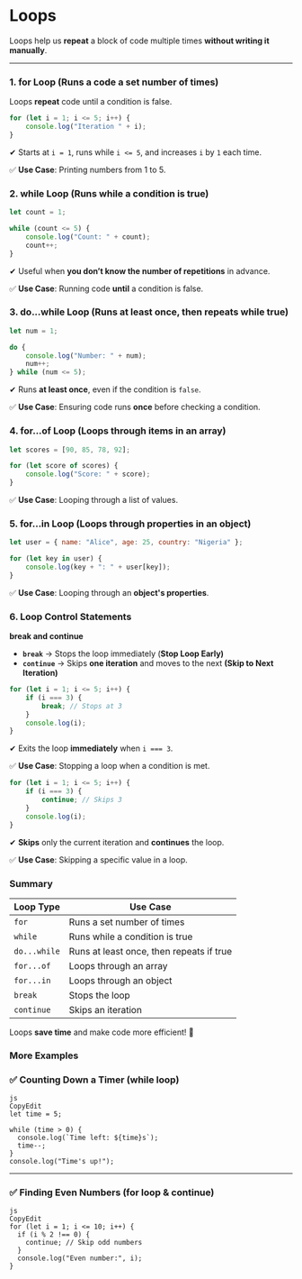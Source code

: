 # Loops

Loops help us **repeat** a block of code multiple times **without writing it manually**.

---

### **1. for Loop** (Runs a code a set number of times)

Loops **repeat** code until a condition is false.

```jsx
for (let i = 1; i <= 5; i++) {
    console.log("Iteration " + i);
}

```

✔ Starts at `i = 1`, runs while `i <= 5`, and increases `i` by `1` each time.

✅ **Use Case**: Printing numbers from 1 to 5.

### **2. while Loop** (Runs **while** a condition is true)

```jsx
let count = 1;

while (count <= 5) {
    console.log("Count: " + count);
    count++;
}

```

✔ Useful when **you don’t know the number of repetitions** in advance.

✅ **Use Case**: Running code **until** a condition is false.

### **3. do...while Loop** (Runs **at least once**, then repeats while true)

```jsx
let num = 1;

do {
    console.log("Number: " + num);
    num++;
} while (num <= 5);

```

✔ Runs **at least once**, even if the condition is `false`.

✅ **Use Case**: Ensuring code runs **once** before checking a condition.

### **4. for...of Loop** (Loops through items in an **array**)

```jsx
let scores = [90, 85, 78, 92];

for (let score of scores) {
    console.log("Score: " + score);
}

```

✅ **Use Case**: Looping through a list of values.

### **5. for...in Loop** (Loops through properties in an **object**)

```jsx
let user = { name: "Alice", age: 25, country: "Nigeria" };

for (let key in user) {
    console.log(key + ": " + user[key]);
}

```

✅ **Use Case**: Looping through an **object's properties**.

### **6. Loop Control Statements**

**break and continue**

- **`break`** → Stops the loop immediately (**Stop Loop Early)**
- **`continue`** → Skips **one iteration** and moves to the next **(Skip to Next Iteration)**

```jsx
for (let i = 1; i <= 5; i++) {
    if (i === 3) {
        break; // Stops at 3
    }
    console.log(i);
}

```

✔ Exits the loop **immediately** when `i === 3`.

✅ **Use Case**: Stopping a loop when a condition is met.

```jsx
for (let i = 1; i <= 5; i++) {
    if (i === 3) {
        continue; // Skips 3
    }
    console.log(i);
}

```

✔ **Skips** only the current iteration and **continues** the loop.

✅ **Use Case**: Skipping a specific value in a loop.

### **Summary**

| Loop Type | Use Case |
| --- | --- |
| `for` | Runs a set number of times |
| `while` | Runs while a condition is true |
| `do...while` | Runs at least once, then repeats if true |
| `for...of` | Loops through an array |
| `for...in` | Loops through an object |
| `break` | Stops the loop |
| `continue` | Skips an iteration |

Loops **save time** and make code more efficient! 🚀

### More Examples

### **✅ Counting Down a Timer (while loop)**

```
js
CopyEdit
let time = 5;

while (time > 0) {
  console.log(`Time left: ${time}s`);
  time--;
}
console.log("Time's up!");

```

---

### **✅ Finding Even Numbers (for loop & continue)**

```
js
CopyEdit
for (let i = 1; i <= 10; i++) {
  if (i % 2 !== 0) {
    continue; // Skip odd numbers
  }
  console.log("Even number:", i);
}

```